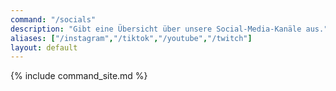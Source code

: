 ```yaml
---
command: "/socials"
description: "Gibt eine Übersicht über unsere Social-Media-Kanäle aus."
aliases: ["/instagram","/tiktok","/youtube","/twitch"]
layout: default
---
```

{% include command_site.md %}
